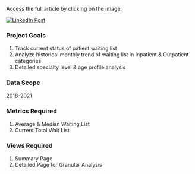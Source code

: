 Access the full article by clicking on the image:

[![LinkedIn Post](https://media.licdn.com/dms/image/D5612AQE99aPx_Set7w/article-inline_image-shrink_1500_2232/0/1715249409561?e=1721865600&v=beta&t=FgL3E8ygTKwZYQMh-KwnPvviLpohPa42MGXQjo1H0Bs)](https://www.linkedin.com/feed/update/urn:li:ugcPost:7194304744637538305)


### Project Goals
1. Track current status of patient waiting list  
2. Analyze historical monthly trend of waiting list in Inpatient & Outpatient categories  
3. Detailed specialty level & age profile analysis  
### Data Scope
2018-2021  
### Metrics Required
1. Average & Median Waiting List  
2. Current Total Wait List  
### Views Required
1. Summary Page  
2. Detailed Page for Granular Analysis

